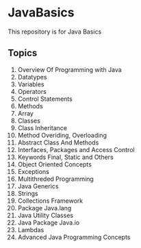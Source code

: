 # JavaBasics
This repository is for Java Basics 

## Topics
1. Overview Of Programming with Java
2. Datatypes
3. Variables
4. Operators
5. Control Statements
6. Methods
7. Array
8. Classes
9. Class Inheritance
10. Method Overiding, Overloading
11. Abstract Class And Methods
12. Interfaces, Packages and Access Control
13. Keywords Final, Static and Others
14. Object Oriented Concepts
15. Exceptions
16. Multithreded Programming
17. Java Generics
18. Strings
19. Collections Framework
20. Package Java.lang
21. Java Utility Classes
22. Java Package Java.io
23. Lambdas
24. Advanced Java Programming Concepts
